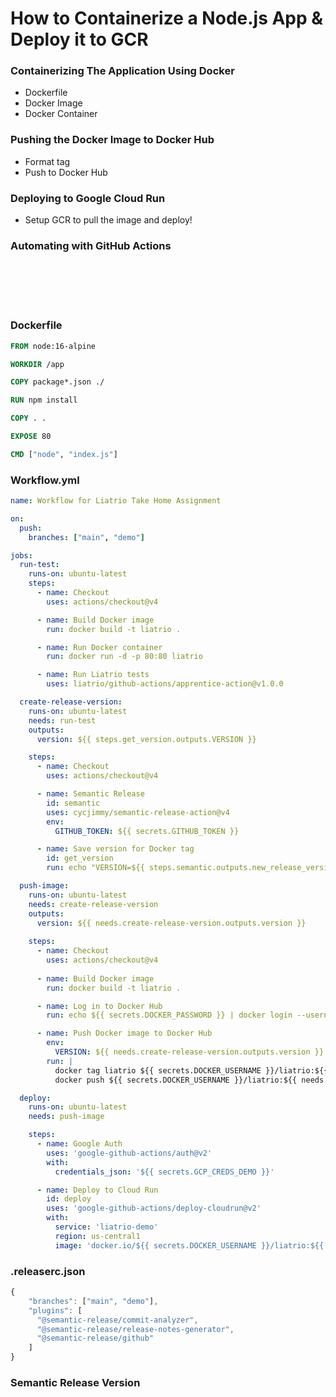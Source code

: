 # How to Containerize a Node.js App & Deploy it to GCR
### Containerizing The Application Using Docker
  - Dockerfile
  - Docker Image
  - Docker Container
### Pushing the Docker Image to Docker Hub
  - Format tag
  - Push to Docker Hub
### Deploying to Google Cloud Run
  - Setup GCR to pull the image and deploy!
### Automating with GitHub Actions

<br></br>
<br></br>

### Dockerfile
```dockerfile
FROM node:16-alpine

WORKDIR /app

COPY package*.json ./

RUN npm install

COPY . .

EXPOSE 80

CMD ["node", "index.js"]
```

### Workflow.yml
```yaml
name: Workflow for Liatrio Take Home Assignment 

on:
  push:
    branches: ["main", "demo"]

jobs: 
  run-test:
    runs-on: ubuntu-latest
    steps:
      - name: Checkout
        uses: actions/checkout@v4

      - name: Build Docker image
        run: docker build -t liatrio .

      - name: Run Docker container
        run: docker run -d -p 80:80 liatrio

      - name: Run Liatrio tests
        uses: liatrio/github-actions/apprentice-action@v1.0.0

  create-release-version:
    runs-on: ubuntu-latest
    needs: run-test
    outputs:
      version: ${{ steps.get_version.outputs.VERSION }}

    steps:
      - name: Checkout
        uses: actions/checkout@v4

      - name: Semantic Release
        id: semantic
        uses: cycjimmy/semantic-release-action@v4
        env:
          GITHUB_TOKEN: ${{ secrets.GITHUB_TOKEN }}

      - name: Save version for Docker tag
        id: get_version
        run: echo "VERSION=${{ steps.semantic.outputs.new_release_version }}" >> $GITHUB_OUTPUT

  push-image:
    runs-on: ubuntu-latest
    needs: create-release-version
    outputs:
      version: ${{ needs.create-release-version.outputs.version }}
       
    steps:
      - name: Checkout
        uses: actions/checkout@v4
        
      - name: Build Docker image
        run: docker build -t liatrio .

      - name: Log in to Docker Hub
        run: echo ${{ secrets.DOCKER_PASSWORD }} | docker login --username ${{ secrets.DOCKER_USERNAME }} --password-stdin

      - name: Push Docker image to Docker Hub
        env:
          VERSION: ${{ needs.create-release-version.outputs.version }}
        run: |
          docker tag liatrio ${{ secrets.DOCKER_USERNAME }}/liatrio:${{ needs.create-release-version.outputs.version }}
          docker push ${{ secrets.DOCKER_USERNAME }}/liatrio:${{ needs.create-release-version.outputs.version }}

  deploy:
    runs-on: ubuntu-latest
    needs: push-image

    steps:
      - name: Google Auth
        uses: 'google-github-actions/auth@v2'
        with:
          credentials_json: '${{ secrets.GCP_CREDS_DEMO }}'

      - name: Deploy to Cloud Run
        id: deploy
        uses: 'google-github-actions/deploy-cloudrun@v2'
        with:
          service: 'liatrio-demo'
          region: us-central1
          image: 'docker.io/${{ secrets.DOCKER_USERNAME }}/liatrio:${{ needs.push-image.outputs.version }}'
```

### .releaserc.json
```js
{
    "branches": ["main", "demo"],
    "plugins": [
      "@semantic-release/commit-analyzer",
      "@semantic-release/release-notes-generator",
      "@semantic-release/github"
    ]
}
```

### Semantic Release Version
![]()